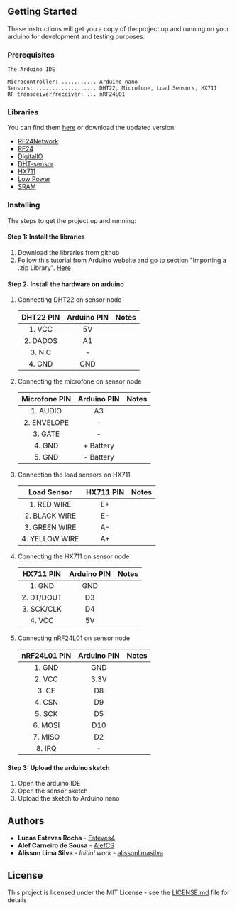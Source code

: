 ## Getting Started

These instructions will get you a copy of the project up and running on your arduino for development and testing purposes.

### Prerequisites

```
The Arduino IDE

Microcontroller: ........... Arduino nano
Sensors: ................... DHT22, Microfone, Load Sensors, HX711
RF transceiver/receiver: ... nRF24L01
```

### Libraries

You can find them [here](libraries) or download the updated version:

- [RF24Network](https://github.com/nRF24/RF24Network)
- [RF24](https://github.com/nRF24/RF24)
- [DigitalIO](https://github.com/greiman/DigitalIO)
- [DHT-sensor](https://github.com/adafruit/DHT-sensor-library)
- [HX711](https://github.com/bogde/HX711)
- [Low Power](https://github.com/rocketscream/Low-Power)
- [SRAM](https://github.com/SV-Zanshin/MicrochipSRAM)

### Installing

The steps to get the project up and running:

#### Step 1: Install the libraries 

   1. Download the libraries from github
   2. Follow this tutorial from Arduino website and go to section "Importing a .zip Library". [Here](https://www.arduino.cc/en/Guide/Libraries)

#### Step 2: Install the hardware on arduino

   1. Connecting DHT22 on sensor node
   
      | DHT22 PIN  | Arduino PIN | Notes |
      | :-------------: | :-------------: | :-------------: |
      | 1. VCC | 5V |
      | 2. DADOS  | A1  |
      | 3. N.C  | - |
      | 4. GND | GND  |
      
   2. Connecting the microfone on sensor node
   
      | Microfone PIN  | Arduino PIN | Notes |
      | :-------------: | :-------------: | :-------------: |
      | 1. AUDIO | A3 |
      | 2. ENVELOPE  | -  |
      | 3. GATE  | - |
      | 4. GND | + Battery  |
      | 5. GND | - Battery  |
      
   3. Connection the load sensors on HX711
   
      | Load Sensor | HX711 PIN | Notes |
      | :-------------: | :-------------: | :-------------: |
      | 1. RED WIRE | E+ |
      | 2. BLACK WIRE  | E-  |
      | 3. GREEN WIRE | A-  |
      | 4. YELLOW WIRE  | A+ |
      
   4. Connecting the HX711 on sensor node
   
      | HX711 PIN  | Arduino PIN | Notes |
      | :-------------: | :-------------: | :-------------: |
      | 1. GND | GND |
      | 2. DT/DOUT  | D3  |
      | 3. SCK/CLK  | D4 |
      | 4. VCC | 5V  |
   
   5. Connecting nRF24L01 on sensor node
   
      | nRF24L01 PIN  | Arduino PIN | Notes |
      | :-------------: | :-------------: | :-------------: |
      | 1. GND | GND |
      | 2. VCC  | 3.3V  |
      | 3. CE  | D8 |
      | 4. CSN | D9  |
      | 5. SCK | D5  |
      | 6. MOSI | D10  |
      | 7. MISO | D2  |
      | 8. IRQ | -  |

#### Step 3: Upload the arduino sketch
   1. Open the arduino IDE
   2. Open the sensor sketch 
   3. Upload the sketch to Arduino nano

## Authors

* **Lucas Esteves Rocha** - [Esteves4](https://github.com/Esteves4)
* **Alef Carneiro de Sousa** - [AlefCS](https://github.com/AlefCS)
* **Alisson Lima Silva** - *Initial work* - [alissonlimasilva](https://github.com/alissonlimasilva)

## License

This project is licensed under the MIT License - see the [LICENSE.md](../LICENSE) file for details
